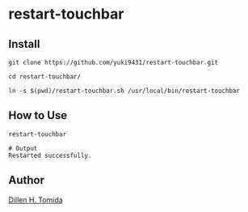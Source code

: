 # restart-touchbar

## Install
```bash:#
git clone https://github.com/yuki9431/restart-touchbar.git

cd restart-touchbar/

ln -s $(pwd)/restart-touchbar.sh /usr/local/bin/restart-touchbar
```

## How to Use
```bash:#
restart-touchbar

# Output
Restarted successfully.

```

## Author
[Dillen H. Tomida](https://twitter.com/t0mihir0)
